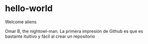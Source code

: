 # hello-world
Welcome aliens  

Omar B, the nightowl-man. La primera impresión de Github es que es bastante ituitivo y fácil al crear un repositorio 
